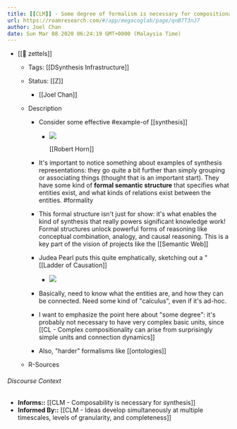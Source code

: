 ```yaml
---
title: [[CLM]] - Some degree of formalism is necessary for compositionality
url: https://roamresearch.com/#/app/megacoglab/page/qnB7T3nJ7
author: Joel Chan
date: Sun Mar 08 2020 06:24:19 GMT+0800 (Malaysia Time)
---
```


- [[🌲 zettels]]

    - Tags: [[DSynthesis Infrastructure]]

    - Status: [[Z]]

        - [[Joel Chan]]

    - Description

        - Consider some effective #example-of [[synthesis]]

            - ![](https://firebasestorage.googleapis.com/v0/b/firescript-577a2.appspot.com/o/imgs%2Fapp%2Fmegacoglab%2F167lsuHlop?alt=media&token=11b0c8d7-a7ba-472a-8881-bc67a7454b9d)

                [[Robert Horn]]

        - It's important to notice something about examples of synthesis representations: they go quite a bit further than simply grouping or associating things (thought that is an important start). They have some kind of **formal semantic structure** that specifies what entities exist, and what kinds of relations exist between the entities. #formality

        - This formal structure isn't just for show: it's what enables the kind of synthesis that really powers significant knowledge work! Formal structures unlock powerful forms of reasoning like conceptual combination, analogy, and causal reasoning. This is a key part of the vision of projects like the [[Semantic Web]]

        - Judea Pearl puts this quite emphatically, sketching out a "[[Ladder of Causation]]

            - ![](https://firebasestorage.googleapis.com/v0/b/firescript-577a2.appspot.com/o/imgs%2Fapp%2Fmegacoglab%2FVzg2_Z68_g?alt=media&token=444b3753-081c-4fa3-a689-f2861a8fba7a)

        - Basically, need to know what the entities are, and how they can be connected. Need some kind of "calculus", even if it's ad-hoc.

        - I want to emphasize the point here about "some degree": it's probably not necessary to have very complex basic units, since [[CL - Complex compositionality can arise from surprisingly simple units and connection dynamics]]

        - Also, "harder" formalisms like [[ontologies]]

    - R-Sources

###### Discourse Context

- **Informs::** [[CLM - Composability is necessary for synthesis]]
- **Informed By::** [[CLM - Ideas develop simultaneously at multiple timescales, levels of granularity, and completeness]]
